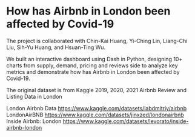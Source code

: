 # How has Airbnb in London been affected by Covid-19
The project is collaborated with Chin-Kai Huang, Yi-Ching Lin, Liang-Chi Liu, Sih-Yu Huang, and Hsuan-Ting Wu.

We built an interactive dashboard using Dash in Python, designing 10+ charts from supply, demand, pricing and reviews side to analyze key metrics and demonstrate how has Airbnb in London been affected by Covid-19.

The original dataset is from Kaggle 2019, 2020, 2021 Airbnb Review and Listing Data in London

London Airbnb Data https://www.kaggle.com/datasets/labdmitriy/airbnb
LondonAirBNB https://www.kaggle.com/datasets/jinxzed/londonairbnb
Inside Airbnb: London https://www.kaggle.com/datasets/levorato/inside-airbnb-london
